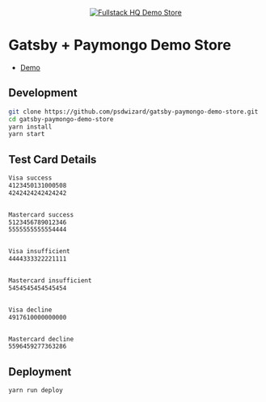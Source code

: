 <p align="center">
  <a href="https://psdwizard.github.io/gatsby-paymongo-demo-store/">
    <img src="https://psdwizard.github.io/gatsby-paymongo-demo-store/assets/fshq-demo-store.png" alt="Fullstack HQ Demo Store" />
  </a>
</p>

# Gatsby + Paymongo Demo Store
* [Demo](https://psdwizard.github.io/gatsby-paymongo-demo-store/)

## Development

```bash
git clone https://github.com/psdwizard/gatsby-paymongo-demo-store.git
cd gatsby-paymongo-demo-store
yarn install
yarn start
```

## Test Card Details
```bash
Visa success
4123450131000508
4242424242424242


Mastercard success
5123456789012346
5555555555554444


Visa insufficient
4444333322221111


Mastercard insufficient
5454545454545454


Visa decline
4917610000000000 


Mastercard decline
5596459277363286
```

## Deployment
```bash
yarn run deploy
```